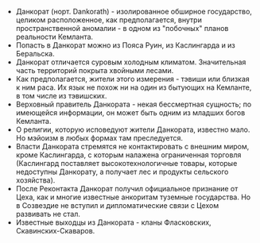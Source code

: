 * Данкорат (норт. Dankorath) - изолированное обширное государство, целиком расположенное, как предполагается, внутри пространственной аномалии - в одном из "побочных" планов реальности Кемланта.
* Попасть в Данкорат можно из Пояса Руин, из Каслингарда и из Беральска.
* Данкорат отличается суровым холодным климатом. Значительная часть территорий покрыта хвойными лесами.
* Как предполагается, жители этого измерения - тэвиши или близкая к ним раса. Их язык не похож ни на один из бытующих на Кемланте, в том числе из тэвишских.
* Верховный правитель Данкората - некая бессмертная сущность; по имеющейся информации, он может быть одним из младших богов Кемланта.
* О религии, которую исповедуют жители Данкората, известно мало. Но мэйоизм в любых формах там преследуется.
* Власти Данкората стремятся не контактировать с внешним миром, кроме Каслингарда, с которым налажена ограниченная торговля (Каслингард поставляет высокотехнологичные товары, которые недоступны Данкорату, а получает лес и продукты сельского хозяйства).
* После Реконтакта Данкорат получил официальное признание от Цеха, как и многие известные анкоритам туземные государства. Но в Созвездие не вступил и дипломатические связи с Цехом развивать не стал.
* Известные выходцы из Данкората - кланы Фласковских, Скавинских-Скаваров.
